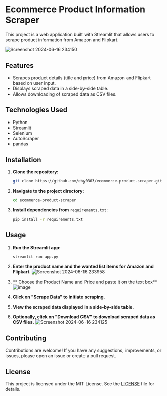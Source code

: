 
# Ecommerce Product Information Scraper

This project is a web application built with Streamlit that allows users to scrape product information from Amazon and Flipkart.

![Screenshot 2024-06-16 234150](https://github.com/eby0303/Ecommerce_scrape/assets/86768805/55a9fa5d-be5f-4d24-a7c0-d3b42504063b)

## Features

- Scrapes product details (title and price) from Amazon and Flipkart based on user input.
- Displays scraped data in a side-by-side table.
- Allows downloading of scraped data as CSV files.


## Technologies Used

- Python
- Streamlit
- Selenium
- AutoScraper
- pandas

## Installation

1. **Clone the repository:**

   ```bash
   git clone https://github.com/eby0303/ecommerce-product-scraper.git
   ```

2. **Navigate to the project directory:**

   ```bash
   cd ecommerce-product-scraper
   ```

3. **Install dependencies from** `requirements.txt`:

   ```bash
   pip install -r requirements.txt
   ```

## Usage

1. **Run the Streamlit app:**

   ```bash
   streamlit run app.py
   ```

2. **Enter the product name and the wanted list items for Amazon and Flipkart.**
![Screenshot 2024-06-16 233958](https://github.com/eby0303/Ecommerce_scrape/assets/86768805/e175fb59-21be-4582-b61c-8530da6eefc2)
3. ** Choose the Product Name and Price and paste it on the text box**
![image](https://github.com/eby0303/Ecommerce_scrape/assets/86768805/07a0f7bc-9a6d-4422-a327-ccba6431e3be)
4. **Click on "Scrape Data" to initiate scraping.**
5. **View the scraped data displayed in a side-by-side table.**
6. **Optionally, click on "Download CSV" to download scraped data as CSV files.**
![Screenshot 2024-06-16 234125](https://github.com/eby0303/Ecommerce_scrape/assets/86768805/0f3ce597-e1bc-4940-8292-42b93e0b3caf)

## Contributing

Contributions are welcome! If you have any suggestions, improvements, or issues, please open an issue or create a pull request.

## License

This project is licensed under the MIT License. See the [LICENSE](LICENSE) file for details.
```



